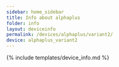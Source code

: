 ```yaml
---
sidebar: home_sidebar
title: Info about alphaplus
folder: info
layout: deviceinfo
permalink: /devices/alphaplus/variant2/
device: alphaplus_variant2
---
```

{% include templates/device_info.md %}
